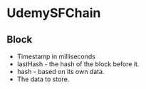 # UdemySFChain

## Block
* Timestamp in milliseconds
* lastHash - the hash of the block before it.
* hash - based on its own data.
* The data to store.
